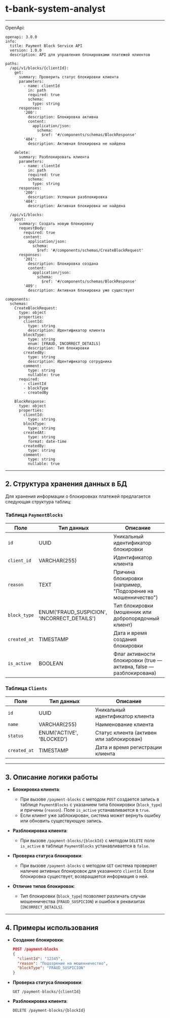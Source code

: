 # t-bank-system-analyst

---

OpenApi:
```yaml:
openapi: 3.0.0
info:
  title: Payment Block Service API
  version: 1.0.0
  description: API для управления блокировками платежей клиентов

paths:
  /api/v1/blocks/{clientId}:
    get:
      summary: Проверить статус блокировки клиента
      parameters:
        - name: clientId
          in: path
          required: true
          schema:
            type: string
      responses:
        '200':
          description: Блокировка активна
          content:
            application/json:
              schema:
                $ref: '#/components/schemas/BlockResponse'
        '404':
          description: Активная блокировка не найдена

    delete:
      summary: Разблокировать клиента
      parameters:
        - name: clientId
          in: path
          required: true
          schema:
            type: string
      responses:
        '200':
          description: Успешная разблокировка
        '404':
          description: Активная блокировка не найдена

  /api/v1/blocks:
    post:
      summary: Создать новую блокировку
      requestBody:
        required: true
        content:
          application/json:
            schema:
              $ref: '#/components/schemas/CreateBlockRequest'
      responses:
        '201':
          description: Блокировка создана
          content:
            application/json:
              schema:
                $ref: '#/components/schemas/BlockResponse'
        '409':
          description: Активная блокировка уже существует

components:
  schemas:
    CreateBlockRequest:
      type: object
      properties:
        clientId:
          type: string
          description: Идентификатор клиента
        blockType:
          type: string
          enum: [FRAUD, INCORRECT_DETAILS]
          description: Тип блокировки
        createdBy:
          type: string
          description: Идентификатор сотрудника
        comment:
          type: string
          nullable: true
      required:
        - clientId
        - blockType
        - createdBy

    BlockResponse:
      type: object
      properties:
        clientId:
          type: string
        blockType:
          type: string
        createdAt:
          type: string
          format: date-time
        createdBy:
          type: string
        comment:
          type: string
          nullable: true
```
---

## 2. Структура хранения данных в БД

Для хранения информации о блокировках платежей предлагается следующая структура таблиц:

### Таблица `PaymentBlocks`
| Поле          | Тип данных       | Описание                                                                 |
|---------------|------------------|-------------------------------------------------------------------------|
| `id`          | UUID             | Уникальный идентификатор блокировки                                      |
| `client_id`   | VARCHAR(255)     | Идентификатор клиента                                                   |
| `reason`      | TEXT             | Причина блокировки (например, "Подозрение на мошенничество")             |
| `block_type`  | ENUM('FRAUD_SUSPICION', 'INCORRECT_DETAILS') | Тип блокировки (мошенник или добропорядочный клиент) |
| `created_at`  | TIMESTAMP        | Дата и время создания блокировки                                         |
| `is_active`   | BOOLEAN          | Флаг активности блокировки (true — активна, false — разблокирована)      |

### Таблица `Clients`
| Поле          | Тип данных       | Описание                                                                 |
|---------------|------------------|-------------------------------------------------------------------------|
| `id`          | UUID             | Уникальный идентификатор клиента                                         |
| `name`        | VARCHAR(255)     | Наименование клиента                                                    |
| `status`      | ENUM('ACTIVE', 'BLOCKED') | Статус клиента (активен или заблокирован)               |
| `created_at`  | TIMESTAMP        | Дата и время регистрации клиента                                         |

---

## 3. Описание логики работы

- **Блокировка клиента**: 
  - При вызове `/payment-blocks` с методом `POST` создается запись в таблице `PaymentBlocks` с указанием типа блокировки (`block_type`) и причины (`reason`). Поле `is_active` устанавливается в `true`.
  - Если клиент уже заблокирован, система может вернуть ошибку или обновить существующую запись.

- **Разблокировка клиента**:
  - При вызове `/payment-blocks/{blockId}` с методом `DELETE` поле `is_active` в таблице `PaymentBlocks` устанавливается в `false`.

- **Проверка статуса блокировки**:
  - При вызове `/payment-blocks` с методом `GET` система проверяет наличие активных блокировок для указанного `clientId`. Если блокировка существует, возвращается информация о ней.

- **Отличие типов блокировок**:
  - Тип блокировки (`block_type`) позволяет различать случаи мошенничества (`FRAUD_SUSPICION`) и ошибок в реквизитах (`INCORRECT_DETAILS`).

---

## 4. Примеры использования

- **Создание блокировки**:
  ```json
  POST /payment-blocks
  {
    "clientId": "12345",
    "reason": "Подозрение на мошенничество",
    "blockType": "FRAUD_SUSPICION"
  }
  ```

- **Проверка статуса блокировки**:
  ```
  GET /payment-blocks/{clientId}
  ```

- **Разблокировка клиента**:
  ```
  DELETE /payment-blocks/{blockId}
  ```
